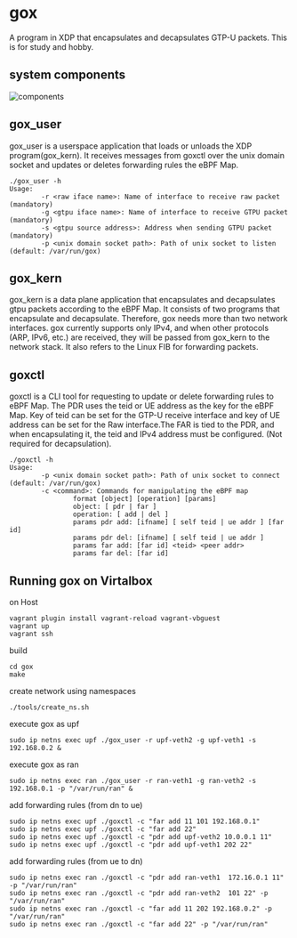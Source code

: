 # gox
A program in XDP that encapsulates and decapsulates GTP-U packets. This is for study and hobby.

## system components
![components](https://user-images.githubusercontent.com/1239380/119367836-54bee600-bced-11eb-98e5-e3d3d686c169.jpg)

## gox_user
gox_user is a userspace application that loads or unloads the XDP program(gox_kern).
It receives messages from goxctl over the unix domain socket and updates or deletes forwarding rules the eBPF Map.
```
./gox_user -h
Usage:
        -r <raw iface name>: Name of interface to receive raw packet (mandatory)
        -g <gtpu iface name>: Name of interface to receive GTPU packet (mandatory)
        -s <gtpu source address>: Address when sending GTPU packet (mandatory)
        -p <unix domain socket path>: Path of unix socket to listen (default: /var/run/gox)
```

## gox_kern
gox_kern is a data plane application that encapsulates and decapsulates gtpu packets according to the eBPF Map.
It consists of two programs that encapsulate and decapsulate. Therefore, gox needs more than two network interfaces.
gox currently supports only IPv4, and when other protocols (ARP, IPv6, etc.) are received, they will be passed from gox_kern to the network stack. It also refers to the Linux FIB for forwarding packets.

## goxctl
goxctl is a CLI tool for requesting to update or delete forwarding rules to eBPF Map.
The PDR uses the teid or UE address as the key for the eBPF Map. Key of teid can be set for the GTP-U receive interface and key of UE address can be set for the Raw interface.The FAR is tied to the PDR, and when encapsulating it, the teid and IPv4 address must be configured. (Not required for decapsulation).
```
./goxctl -h
Usage:
        -p <unix domain socket path>: Path of unix socket to connect (default: /var/run/gox)
        -c <command>: Commands for manipulating the eBPF map
                format [object] [operation] [params]
                object: [ pdr | far ]
                operation: [ add | del ]
                params pdr add: [ifname] [ self teid | ue addr ] [far id]
                params pdr del: [ifname] [ self teid | ue addr ]
                params far add: [far id] <teid> <peer addr>
                params far del: [far id]
```

## Running gox on Virtalbox
on Host
```
vagrant plugin install vagrant-reload vagrant-vbguest
vagrant up
vagrant ssh
```

build
```
cd gox
make
```

create network using namespaces
```
./tools/create_ns.sh
```

execute gox as upf
```
sudo ip netns exec upf ./gox_user -r upf-veth2 -g upf-veth1 -s 192.168.0.2 &
```

execute gox as ran
```
sudo ip netns exec ran ./gox_user -r ran-veth1 -g ran-veth2 -s 192.168.0.1 -p "/var/run/ran" &
```

add forwarding rules (from dn to ue)
```
sudo ip netns exec upf ./goxctl -c "far add 11 101 192.168.0.1"
sudo ip netns exec upf ./goxctl -c "far add 22"
sudo ip netns exec upf ./goxctl -c "pdr add upf-veth2 10.0.0.1 11"
sudo ip netns exec upf ./goxctl -c "pdr add upf-veth1 202 22"
```

add forwarding rules (from ue to dn)
```
sudo ip netns exec ran ./goxctl -c "pdr add ran-veth1  172.16.0.1 11" -p "/var/run/ran"
sudo ip netns exec ran ./goxctl -c "pdr add ran-veth2  101 22" -p "/var/run/ran"
sudo ip netns exec ran ./goxctl -c "far add 11 202 192.168.0.2" -p "/var/run/ran"
sudo ip netns exec ran ./goxctl -c "far add 22" -p "/var/run/ran"
```